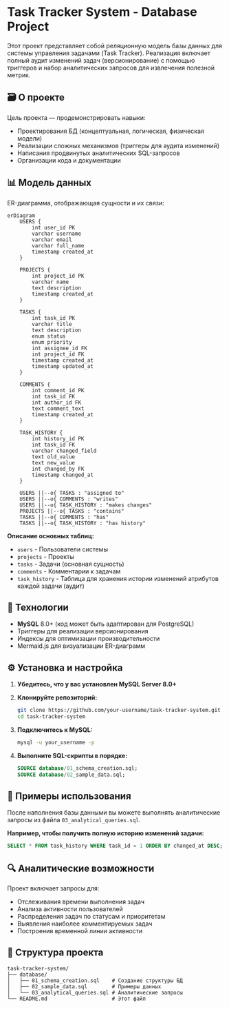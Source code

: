 # Task Tracker System - Database Project

Этот проект представляет собой реляционную модель базы данных для системы управления задачами (Task Tracker). Реализация включает полный аудит изменений задач (версионирование) с помощью триггеров и набор аналитических запросов для извлечения полезной метрик.

## 🗃️ О проекте

Цель проекта — продемонстрировать навыки:
- Проектирования БД (концептуальная, логическая, физическая модели)
- Реализации сложных механизмов (триггеры для аудита изменений)
- Написания продвинутых аналитических SQL-запросов
- Организации кода и документации

## 📊 Модель данных

ER-диаграмма, отображающая сущности и их связи:

```mermaid
erDiagram
    USERS {
        int user_id PK
        varchar username
        varchar email
        varchar full_name
        timestamp created_at
    }
    
    PROJECTS {
        int project_id PK
        varchar name
        text description
        timestamp created_at
    }
    
    TASKS {
        int task_id PK
        varchar title
        text description
        enum status
        enum priority
        int assignee_id FK
        int project_id FK
        timestamp created_at
        timestamp updated_at
    }
    
    COMMENTS {
        int comment_id PK
        int task_id FK
        int author_id FK
        text comment_text
        timestamp created_at
    }
    
    TASK_HISTORY {
        int history_id PK
        int task_id FK
        varchar changed_field
        text old_value
        text new_value
        int changed_by FK
        timestamp changed_at
    }

    USERS ||--o{ TASKS : "assigned to"
    USERS ||--o{ COMMENTS : "writes"
    USERS ||--o{ TASK_HISTORY : "makes changes"
    PROJECTS ||--o{ TASKS : "contains"
    TASKS ||--o{ COMMENTS : "has"
    TASKS ||--o{ TASK_HISTORY : "has history"
```

**Описание основных таблиц:**
- `users` - Пользователи системы
- `projects` - Проекты
- `tasks` - Задачи (основная сущность)
- `comments` - Комментарии к задачам
- `task_history` - Таблица для хранения истории изменений атрибутов каждой задачи (аудит)

## 🚀 Технологии

- **MySQL** 8.0+ (код может быть адаптирован для PostgreSQL)
- Триггеры для реализации версионирования
- Индексы для оптимизации производительности
- Mermaid.js для визуализации ER-диаграмм

## ⚙️ Установка и настройка

1.  **Убедитесь, что у вас установлен MySQL Server 8.0+**

2.  **Клонируйте репозиторий:**
    ```bash
    git clone https://github.com/your-username/task-tracker-system.git
    cd task-tracker-system
    ```

3.  **Подключитесь к MySQL:**
    ```bash
    mysql -u your_username -p
    ```

4.  **Выполните SQL-скрипты в порядке:**
    ```sql
    SOURCE database/01_schema_creation.sql;
    SOURCE database/02_sample_data.sql;
    ```

## 📝 Примеры использования

После наполнения базы данными вы можете выполнять аналитические запросы из файла `03_analytical_queries.sql`.

**Например, чтобы получить полную историю изменений задачи:**
```sql
SELECT * FROM task_history WHERE task_id = 1 ORDER BY changed_at DESC;
```

## 🔍 Аналитические возможности

Проект включает запросы для:
- Отслеживания времени выполнения задач
- Анализа активности пользователей
- Распределения задач по статусам и приоритетам
- Выявления наиболее комментируемых задач
- Построения временной линии активности

## 📁 Структура проекта

```
task-tracker-system/
├── database/
│   ├── 01_schema_creation.sql    # Создание структуры БД
│   ├── 02_sample_data.sql        # Примеры данных
│   └── 03_analytical_queries.sql # Аналитические запросы
└── README.md                     # Этот файл
```

